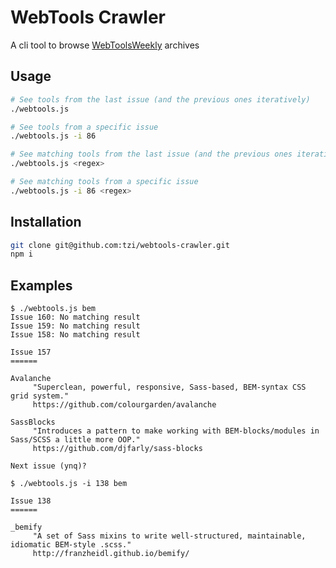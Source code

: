 WebTools Crawler
======

A cli tool to browse [WebToolsWeekly](http://webtoolsweekly.com/) archives


Usage
------

```sh
# See tools from the last issue (and the previous ones iteratively)
./webtools.js 

# See tools from a specific issue
./webtools.js -i 86

# See matching tools from the last issue (and the previous ones iteratively)
./webtools.js <regex>

# See matching tools from a specific issue
./webtools.js -i 86 <regex>
```


Installation
------

```sh
git clone git@github.com:tzi/webtools-crawler.git
npm i
```


Examples
------

```
$ ./webtools.js bem
Issue 160: No matching result
Issue 159: No matching result
Issue 158: No matching result

Issue 157
======

Avalanche
	 "Superclean, powerful, responsive, Sass-based, BEM-syntax CSS grid system."
	 https://github.com/colourgarden/avalanche

SassBlocks
	 "Introduces a pattern to make working with BEM-blocks/modules in Sass/SCSS a little more OOP."
	 https://github.com/djfarly/sass-blocks
	 
Next issue (ynq)?
```

```
$ ./webtools.js -i 138 bem

Issue 138
======

_bemify
	 "A set of Sass mixins to write well-structured, maintainable, idiomatic BEM-style .scss."
	 http://franzheidl.github.io/bemify/
```